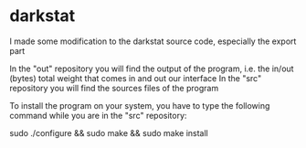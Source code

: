 # darkstat
I made some modification to the darkstat source code, especially the export part

In the "out" repository you will find the output of the program, i.e. the in/out (bytes) total weight that comes in and out our interface
In the "src" repository you will find the sources files of the program

To install the program on your system, you have to type the following command while you are in the "src" repository:

sudo ./configure && sudo make && sudo make install
